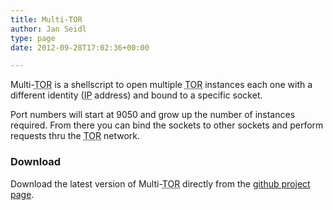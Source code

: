 ```yaml
---
title: Multi-TOR
author: Jan Seidl
type: page
date: 2012-09-28T17:02:36+00:00

---
```

Multi-<acronym title="The Onion Router">TOR</acronym> is a shellscript to open multiple <acronym title="The Onion Router">TOR</acronym> instances each one with a different identity (<acronym title="Internet Protocol">IP</acronym> address) and bound to a specific socket.

Port numbers will start at 9050 and grow up the number of instances required. From there you can bind the sockets to other sockets and perform requests thru the <acronym title="The Onion Router">TOR</acronym> network.

### Download

Download the latest version of Multi-<acronym title="The Onion Router">TOR</acronym> directly from the [github project page][1].

 [1]: https://github.com/jseidl/Multi-TOR